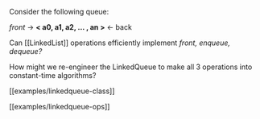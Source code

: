 Consider the following queue:

  _front_ -> **< a0, a1, a2, ... , an >** <- back

Can [[LinkedList]] operations efficiently implement _front, enqueue, dequeue?_ 

How might we re-engineer the LinkedQueue to make all 3 operations into constant-time algorithms?

[[examples/linkedqueue-class]]

[[examples/linkedqueue-ops]]